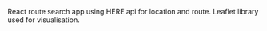 React route search app using HERE api for location and route. Leaflet library used for visualisation.